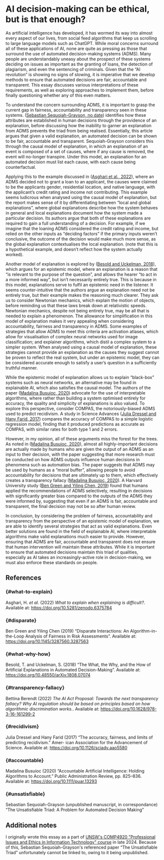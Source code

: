 # AI decision-making can be ethical, but is that enough?

As artificial intelligence has developed, it has wormed its way into almost every aspect of our lives, from social feed algorithms that keep us scrolling to large language models such as ChatGPT. While moral concerns surround all of these applications of AI, none are quite as pressing as those that surround the use of automated decision-making systems (ADMS). Many people are understandably uneasy about the prospect of these systems deciding on issues as important as the granting of loans, the detection of plagiarism, and even the sentencing of criminals. Given that the “AI revolution” is showing no signs of slowing, it is imperative that we develop methods to ensure that automated decisions are fair, accountable and transparent. This essay discusses various interpretations of these requirements, as well as exploring approaches to implement them, before finally questioning whether any of this even matters.

To understand the concern surrounding ADMS, it is important to grasp the current gap in fairness, accountability and transparency seen in these systems. ([Sebastian Sequoiah-Grayson, no date](#unsatisfiable)) identifies how these attributes are established in human decisions through the providence of an explanation, before discussing how the inability to garner an explanation from ADMS prevents the triad from being realised. Essentially, this article argues that given a valid explanation, an automated decision can be shown to be fair, accountable and transparent. Sequoiah-Grayson considers this through the causal model of explanation, in which an explanation of an event is composed of a set of causes, where if any cause is removed, the event will no-longer transpire. Under this model, an explanation for an automated decision must list each cause, with each cause being counterfactual.

Applying this to the example discussed in ([Asghari et al., 2022](#what-to-explain)), where an ADMS decided not to grant a loan to an applicant, the causes were claimed to be the applicants gender, residential location, and native language, with the applicant’s credit rating and income not contributing. This example seems ludicrous when analysed using the causal model of explanation, but the report makes sense of it by differentiating between “local and global explanations”, where global explanations describe how the system behaves in general and local explanations document how the system made a particular decision. Its authors argue that both of these explanations are required to gain a full understanding of a decision. For example, if we imagine that the loaning ADMS considered the credit rating and income, but relied on the other inputs as “deciding factors” if the primary inputs weren’t conclusive, the outcome of the decision would make much more sense, as the global explanation contextualises the local explanation. (note that this is a hypothetical example, and doesn’t reflect how the system actually worked).

Another model of explanation is explored by ([Besold and Uckelman, 2018](#what-why-how)), which argues for an epistemic model, where an explanation is a reason that “is relevant to the purpose of the question”, and allows the hearer “to act in a more informed way”, but isn’t necessarily entirely true. This is because in this model, explanations serve to fulfil an epistemic need in the listener. It seems counter-intuitive that the authors argue an explanation need not be entirely true, but their example makes the reasoning much clearer. They ask us to consider Newtonian mechanics, which explain the motion of objects, before reminding us that these laws break down at relativistic speeds. Newtonian mechanics, despite not being entirely true, may be all that is needed to explain a phenomenon. The allowance for simplification in this model of explanation makes it very appealing when considering accountability, fairness and transparency in ADMS. Some examples of strategies that allow ADMS to meet this criteria are activation atlases, which allow for visualisation of complex neural networks used for image classification; and explainer algorithms, which distil a complex system to a simpler system. When analysed using a causal model of explanation, these strategies cannot provide an explanation as the causes they suggest cannot be proven to reflect the real system, but under an epistemic model, they can be considered accurate enough to satisfy a user’s question in a sufficiently truthful manner.

While the epistemic model of explanation allows us to explain “black-box” systems such as neural networks, an alternative may be found in explainable AI, which also satisfies the causal model. The authors of the paper ([Madalina Busuioc, 2020](#accountable)) advocate for the use of interpretable algorithms, where rather than building a system optimised entirely for accuracy, the quality and simplicity of explanations is also valued. To explore this perspective, consider COMPAS, the notoriously-biased ADMS used to predict recidivism. A study in Science Advances ([Julia Dressel and Hany Farid, 2017](#recidivism)) compares the accuracy of COMPAS to a simple logistic regression model, finding that it produced predictions as accurate as COMPAS, with similar rates for both type 1 and 2 errors.

However, in my opinion, all of these arguments miss the forest for the trees. As noted in ([Madalina Busuioc, 2020](#transparency-fallacy)), almost all highly-important decisions are actually made by humans who are given the output of an ADMS as an input to their decision, with the paper suggesting that more research must be conducted on how ADMS outputs influence human decisions in phenomena such as automation bias. The paper suggests that ADMS may be used by humans as a “moral buffer”, allowing people to avoid accountability for decisions that are ultimately up to them, which effectively creates a transparency fallacy ([Madalina Busuioc, 2020](#transparency-fallacy)). A Harvard University study ([Ben Green and Yiling Chen, 2019](#disparate)) found that humans applied the recommendations of ADMS selectively, resulting in decisions with significantly greater bias compared to the outputs of the ADMS they were informed by, suggesting that even if an ADMS is fair, accountable and transparent, the final decision may not be so after human review.

In conclusion, by considering the problem of fairness, accountability and transparency from the perspective of an epistemic model of explanation, we are able to identify several strategies that act as valid explanations. Even better solutions are found in the field of explainable AI, where interpretable algorithms make valid explanations much easier to provide. However, ensuring that ADMS are fair, accountable and transparent does not ensure that human intervention will maintain these attributes. While it is important to ensure that automated decisions maintain this triad of qualities, especially as AI takes an increasingly-active role in decision-making, we must also enforce these standards on people.

## References

### {#what-to-explain}

Asghari, H. *et al.* (2022) *What to explain when explaining is difficult?*. Available at: <https://doi.org/10.5281/zenodo.6375784>

### {#disparate}

Ben Green and Yiling Chen (2019) “Disparate Interactions: An Algorithm-in-the-Loop Analysis of Fairness in Risk Assessments”. Available at: <https://doi.org/10.1145/3287560.3287563>

### {#what-why-how}

Besold, T. and Uckelman, S. (2018) “The What, the Why, and the How of Artificial Explanations in Automated Decision-Making”. Available at: <https://doi.org/10.48550/arXiv.1808.07074>

### {#transparency-fallacy}

Bettina Berendt (2022) *The AI Act Proposal: Towards the next transparency fallacy? Why AI regulation should be based on principles based on how algorithmic discrimination works.*. Available at: <https://doi.org/10.1628/978-3-16-161299-2>

### {#recidivism}

Julia Dressel and Hany Farid (2017) “The accuracy, fairness, and limits of predicting recidivism.” Amer- ican Association for the Advancement of Science. Available at: https://doi.org/10.1126/sciadv.aao5580

### {#accountable}

Madalina Busuioc (2020) “Accountable Artificial Intelligence: Holding Algorithms to Account.” Public Administration Review, pp. 825–836. Available at: https://doi.org/10.1111/puar.13293

### {#unsatisfiable}

Sebastian Sequoiah-Grayson (unpublished manuscript, in correspondance) “The Unsatisfiable Triad: A Problem for Automated Decision Making”

## Additional notes

I originally wrote this essay as a part of [UNSW's COMP4920 "Professional Issues and Ethics in Information Technology" course](https://handbook.unsw.edu.au/undergraduate/courses/2024/comp4920) in late 2024. Because of this, Sebastian Sequoiah-Grayson's referenced paper “The Unsatisfiable Triad” unfortunately cannot be linked to, owing to it being unpublished.

<style>
.markdown-render {
  font-family: "Garamond", "serif";
}

#readme {
  max-width: 800px;
}
</style>
